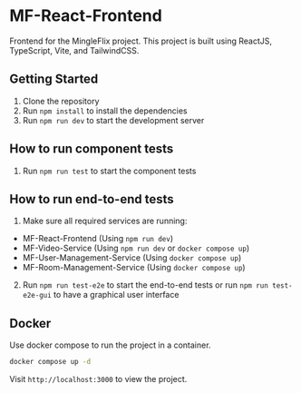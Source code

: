# MF-React-Frontend

Frontend for the MingleFlix project. This project is built using ReactJS, TypeScript, Vite, and TailwindCSS.

## Getting Started

1. Clone the repository
2. Run `npm install` to install the dependencies
3. Run `npm run dev` to start the development server

## How to run component tests

1. Run `npm run test` to start the component tests

## How to run end-to-end tests

1. Make sure all required services are running:

- MF-React-Frontend (Using `npm run dev`)
- MF-Video-Service (Using `npm run dev` or `docker compose up`)
- MF-User-Management-Service (Using `docker compose up`)
- MF-Room-Management-Service (Using `docker compose up`)

2. Run `npm run test-e2e` to start the end-to-end tests or run `npm run test-e2e-gui` to have a graphical user interface

## Docker

Use docker compose to run the project in a container.

```bash
docker compose up -d
```

Visit `http://localhost:3000` to view the project.
